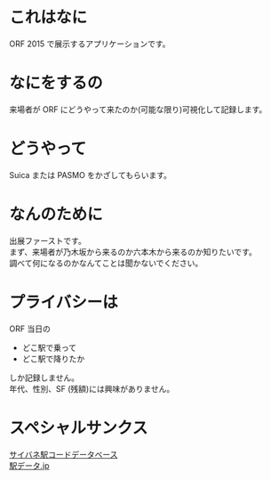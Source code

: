 # これはなに
ORF 2015 で展示するアプリケーションです。

# なにをするの
来場者が ORF にどうやって来たのか(可能な限り)可視化して記録します。

# どうやって
Suica または PASMO をかざしてもらいます。

# なんのために
出展ファーストです。  
まず、来場者が乃木坂から来るのか六本木から来るのか知りたいです。  
調べて何になるのかなんてことは聞かないでください。

# プライバシーは
ORF 当日の
* どこ駅で乗って
* どこ駅で降りたか  

しか記録しません。  
年代、性別、SF (残額)には興味がありません。

# スペシャルサンクス
[サイバネ駅コードデータベース](http://www.denno.net/SFCardFan/)  
[駅データ.jp](http://www.ekidata.jp/)

